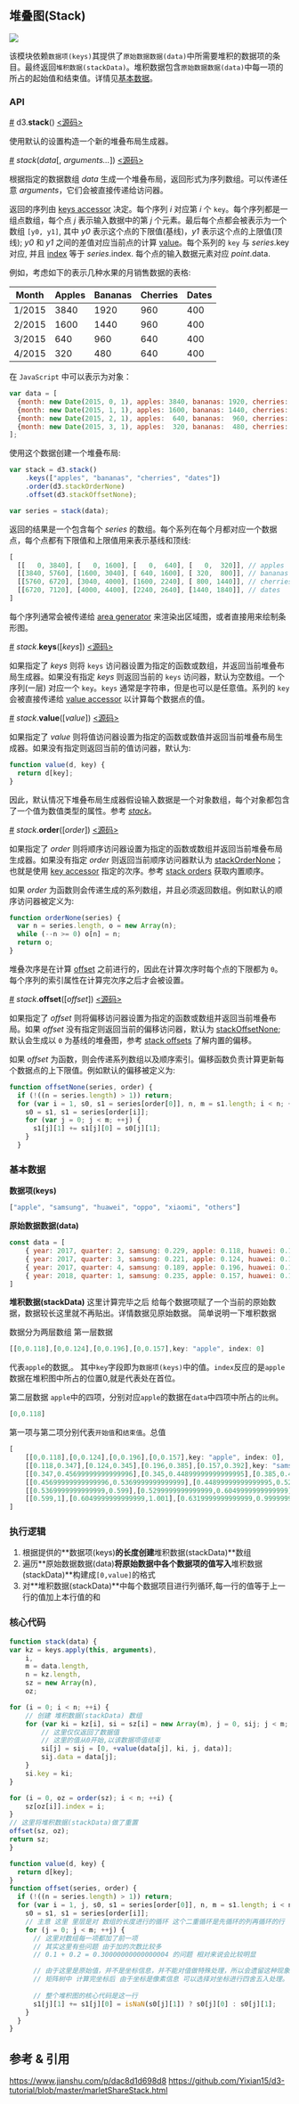 ## 堆叠图(Stack)

![](https://img.sz-p.cn/d3Layout-stack.png)

该模块依赖`数据项(keys)`其提供了`原始数据数据(data)`中所需要堆积的数据项的条目。最终返回`堆积数据(stackData)`。堆积数据包含`原始数据数据(data)`中每一项的所占的起始值和结束值。详情见[基本数据](#基本数据)。

### API

[#](https://d3js.org.cn/document/d3-shape/#stack) d3.**stack**() [<源码>](https://github.com/xswei/d3-shape/blob/master/src/stack.js)

使用默认的设置构造一个新的堆叠布局生成器。

[#](https://d3js.org.cn/document/d3-shape/#_stack) *stack*(*data*[, *arguments…*]) [<源码>](https://github.com/xswei/d3-shape/blob/master/src/stack.js#L16)

根据指定的数据数组 *data* 生成一个堆叠布局，返回形式为序列数组。可以传递任意 *arguments*，它们会被直接传递给访问器。

返回的序列由 [keys accessor](https://d3js.org.cn/document/d3-shape/#stack_keys) 决定。每个序列 *i* 对应第 *i* 个 `key`。每个序列都是一组点数组，每个点 *j* 表示输入数据中的第 *j* 个元素。最后每个点都会被表示为一个数组 `[y0, y1]`, 其中 *y0* 表示这个点的下限值(基线)，*y1* 表示这个点的上限值(顶线); *y0* 和 *y1* 之间的差值对应当前点的计算 [value](https://d3js.org.cn/document/d3-shape/#stack_value)。每个系列的 `key` 与 *series*.key 对应, 并且 [index](https://d3js.org.cn/document/d3-shape/#stack_order) 等于 *series*.index. 每个点的输入数据元素对应 *point*.data.

例如，考虑如下的表示几种水果的月销售数据的表格:

| Month  | Apples | Bananas | Cherries | Dates |
| ------ | ------ | ------- | -------- | ----- |
| 1/2015 | 3840   | 1920    | 960      | 400   |
| 2/2015 | 1600   | 1440    | 960      | 400   |
| 3/2015 | 640    | 960     | 640      | 400   |
| 4/2015 | 320    | 480     | 640      | 400   |

在 `JavaScript` 中可以表示为对象：

```js
var data = [
  {month: new Date(2015, 0, 1), apples: 3840, bananas: 1920, cherries: 960, dates: 400},
  {month: new Date(2015, 1, 1), apples: 1600, bananas: 1440, cherries: 960, dates: 400},
  {month: new Date(2015, 2, 1), apples:  640, bananas:  960, cherries: 640, dates: 400},
  {month: new Date(2015, 3, 1), apples:  320, bananas:  480, cherries: 640, dates: 400}
];
```

使用这个数据创建一个堆叠布局:

```js
var stack = d3.stack()
    .keys(["apples", "bananas", "cherries", "dates"])
    .order(d3.stackOrderNone)
    .offset(d3.stackOffsetNone);

var series = stack(data);
```

返回的结果是一个包含每个 *series* 的数组。每个系列在每个月都对应一个数据点，每个点都有下限值和上限值用来表示基线和顶线:

```js
[
  [[   0, 3840], [   0, 1600], [   0,  640], [   0,  320]], // apples
  [[3840, 5760], [1600, 3040], [ 640, 1600], [ 320,  800]], // bananas
  [[5760, 6720], [3040, 4000], [1600, 2240], [ 800, 1440]], // cherries
  [[6720, 7120], [4000, 4400], [2240, 2640], [1440, 1840]], // dates
]
```

每个序列通常会被传递给 [area generator](https://d3js.org.cn/document/d3-shape/#areas) 来渲染出区域图，或者直接用来绘制条形图。

[#](https://d3js.org.cn/document/d3-shape/#stack_keys) *stack*.**keys**([*keys*]) [<源码>](https://github.com/xswei/d3-shape/blob/master/src/stack.js#L40)

如果指定了 *keys* 则将 `keys` 访问器设置为指定的函数或数组，并返回当前堆叠布局生成器。如果没有指定 *keys* 则返回当前的 `keys` 访问器，默认为空数组。一个序列(一层) 对应一个 `key`。`keys` 通常是字符串，但是也可以是任意值。系列的 `key` 会被直接传递给 [value accessor](https://d3js.org.cn/document/d3-shape/#stack_value) 以计算每个数据点的值。

[#](https://d3js.org.cn/document/d3-shape/#stack_value) *stack*.**value**([*value*]) [<源码>](https://github.com/xswei/d3-shape/blob/master/src/stack.js#L44)

如果指定了 *value* 则将值访问器设置为指定的函数或数值并返回当前堆叠布局生成器。如果没有指定则返回当前的值访问器，默认为:

```js
function value(d, key) {
  return d[key];
}
```

因此，默认情况下堆叠布局生成器假设输入数据是一个对象数组，每个对象都包含了一个值为数值类型的属性。参考 [*stack*](https://d3js.org.cn/document/d3-shape/#_stack)。

[#](https://d3js.org.cn/document/d3-shape/#stack_order) *stack*.**order**([*order*]) [<源码>](https://github.com/xswei/d3-shape/blob/master/src/stack.js#L48)

如果指定了 *order* 则将顺序访问器设置为指定的函数或数组并返回当前堆叠布局生成器。如果没有指定 *order* 则返回当前顺序访问器默认为 [stackOrderNone](https://d3js.org.cn/document/d3-shape/#stackOrderNone)；也就是使用 [key accessor](https://d3js.org.cn/document/d3-shape/#stack_key) 指定的次序。参考 [stack orders](https://d3js.org.cn/document/d3-shape/#stack-orders) 获取内置顺序。

如果 *order* 为函数则会传递生成的系列数组，并且必须返回数组。例如默认的顺序访问器被定义为:

```js
function orderNone(series) {
  var n = series.length, o = new Array(n);
  while (--n >= 0) o[n] = n;
  return o;
}
```

堆叠次序是在计算 [offset](https://d3js.org.cn/document/d3-shape/#stack_offset) 之前进行的，因此在计算次序时每个点的下限都为 `0`。每个序列的索引属性在计算完次序之后才会被设置。

[#](https://d3js.org.cn/document/d3-shape/#stack_offset) *stack*.**offset**([*offset*]) [<源码>](https://github.com/xswei/d3-shape/blob/master/src/stack.js#L52)

如果指定了 *offset* 则将偏移访问器设置为指定的函数或数组并返回当前堆叠布局。如果 *offset* 没有指定则返回当前的偏移访问器，默认为 [stackOffsetNone](https://d3js.org.cn/document/d3-shape/#stackOffsetNone); 默认会生成以 `0` 为基线的堆叠图，参考 [stack offsets](https://d3js.org.cn/document/d3-shape/#stack-offsets) 了解内置的偏移。

如果 *offset* 为函数，则会传递系列数组以及顺序索引。偏移函数负责计算更新每个数据点的上下限值。例如默认的偏移被定义为:

```js
function offsetNone(series, order) {
  if (!((n = series.length) > 1)) return;
  for (var i = 1, s0, s1 = series[order[0]], n, m = s1.length; i < n; ++i) {
    s0 = s1, s1 = series[order[i]];
    for (var j = 0; j < m; ++j) {
      s1[j][1] += s1[j][0] = s0[j][1];
    }
  }
```

### 基本数据

**数据项(keys)**
```javascript
["apple", "samsung", "huawei", "oppo", "xiaomi", "others"]
```

**原始数据数据(data)**
```javascript
const data = [
    { year: 2017, quarter: 2, samsung: 0.229, apple: 0.118, huawei: 0.110, oppo: 0.08, xiaomi: 0.062, others: 0.401},
    { year: 2017, quarter: 3, samsung: 0.221, apple: 0.124, huawei: 0.104, oppo: 0.081, xiaomi: 0.075, others: 0.396},
    { year: 2017, quarter: 4, samsung: 0.189, apple: 0.196, huawei: 0.107, oppo: 0.069, xiaomi: 0.071, others: 0.368},
    { year: 2018, quarter: 1, samsung: 0.235, apple: 0.157, huawei: 0.118, oppo: 0.074, xiaomi: 0.084, others: 0.332}
]
```

**堆积数据(stackData)**
这里计算完毕之后 给每个数据项赋了一个当前的原始数据，数据较长这里就不再贴出。详情数据见原始数据。
简单说明一下堆积数据

数据分为两层数组
第一层数据
```javascript
[[0,0.118],[0,0.124],[0,0.196],[0,0.157],key: "apple", index: 0]
```
代表`apple`的数据,。 
其中`key`字段即为`数据项(keys)`中的值。`index`反应的是`apple`数据在堆积图中所占的位置0,就是代表处在首位。

第二层数据
`apple`中的四项，分别对应`apple`的数据在`data`中四项中所占的`比例`。
```javascript
[0,0.118]
```
第一项与第二项分别代表`开始值`和`结束值`。总值

```javascript
[
    [[0,0.118],[0,0.124],[0,0.196],[0,0.157],key: "apple", index: 0],
    [[0.118,0.347],[0.124,0.345],[0.196,0.385],[0.157,0.392],key: "samsung", index: 1],
    [[0.347,0.45699999999999996],[0.345,0.44899999999999995],[0.385,0.492],[0.392,0.51],key: "huawei", index: 2],
    [[0.45699999999999996,0.5369999999999999],[0.44899999999999995,0.5299999999999999],[0.492,0.5609999999999999],[0.51,0.584],key: "oppo", index: 3],
    [[0.5369999999999999,0.599],[0.5299999999999999,0.6049999999999999],[0.5609999999999999,0.6319999999999999],[0.584,0.6679999999999999],key: "xiaomi", index: 4],
    [[0.599,1],[0.6049999999999999,1.001],[0.6319999999999999,0.9999999999999999],[0.6679999999999999,1],key: "others", index: 5]
]
```

### 执行逻辑

1. 根据提供的**数据项(keys)**的长度创建**堆积数据(stackData)**数组
2. 遍历**原始数据数据(data)**将原始数据中各个数据项的值写入**堆积数据(stackData)**构建成`[0,value]`的格式
3. 对**堆积数据(stackData)**中每个数据项目进行列循环,每一行的值等于上一行的值加上本行值的和

### 核心代码
```javascript
function stack(data) {
var kz = keys.apply(this, arguments),
    i,
    m = data.length,
    n = kz.length,
    sz = new Array(n),
    oz;

for (i = 0; i < n; ++i) {
    // 创建 堆积数据(stackData) 数组
    for (var ki = kz[i], si = sz[i] = new Array(m), j = 0, sij; j < m; ++j) {
        // 这里仅仅返回了数据值
        // 这里的值从0开始,以该数据项值结束
        si[j] = sij = [0, +value(data[j], ki, j, data)];
        sij.data = data[j];
    }
    si.key = ki;
}

for (i = 0, oz = order(sz); i < n; ++i) {
    sz[oz[i]].index = i;
}
// 这里将堆积数据(stackData)做了重置
offset(sz, oz);
return sz;
}

function value(d, key) {
  return d[key];
}
function offset(series, order) {
  if (!((n = series.length) > 1)) return;
  for (var i = 1, j, s0, s1 = series[order[0]], n, m = s1.length; i < n; ++i) {
    s0 = s1, s1 = series[order[i]];
    // 主意 这里 里层是对 数组的长度进行的循环 这个二重循环是先循环的列再循环的行
    for (j = 0; j < m; ++j) {
      // 这里对数组每一项都加了前一项
      // 其实这里有些问题 由于加的次数比较多 
      // 0.1 + 0.2 = 0.30000000000000004 的问题 相对来说会比较明显

      // 由于这里是原始值，并不是坐标信息，并不能对值做特殊处理，所以会遗留这种现象。
      // 矩阵树中 计算完坐标后 由于坐标是像素信息 可以选择对坐标进行四舍五入处理。
      
      // 整个堆积图的核心代码是这一行
      s1[j][1] += s1[j][0] = isNaN(s0[j][1]) ? s0[j][0] : s0[j][1];
    }
  }
}
```

## 参考 & 引用
https://www.jianshu.com/p/dac8d1d698d8
https://github.com/Yixian15/d3-tutorial/blob/master/marletShareStack.html